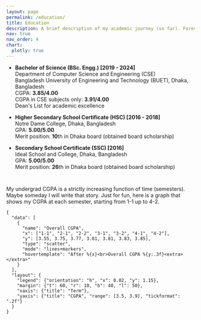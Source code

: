 ```yaml
---
layout: page
permalink: /education/
title: Education
description: A brief description of my academic journey (so far). Forever in debt of all of my teachers.
nav: true
nav_order: 4
chart:
  plotly: true
---
```


- **Bachelor of Science (BSc. Engg.) \[2019 - 2024\]** <br>
  Department of Computer Science and Engineering (CSE) <br>
  Bangladesh University of Engineering and Technology (BUET), Dhaka, Bangladesh <br> 
  CGPA: **3.85/4.00** <br>
  CGPA in CSE subjects only: **3.91/4.00** <br>
  Dean's List for academic excellence

<p style="margin-top:0.8em;"></p>

- **Higher Secondary School Certificate (HSC) \[2016 - 2018\]** <br>
  Notre Dame College, Dhaka, Bangladesh <br>
  GPA: **5.00/5.00** <br>
  Merit position: **10**th in Dhaka board (obtained board scholarship)

<p style="margin-top:0.8em;"></p>

- **Secondary School Certificate (SSC) \[2016\]** <br>
  Ideal School and College, Dhaka, Bangladesh <br>
  GPA: **5.00/5.00** <br>
  Merit position: **26**th in Dhaka board (obtained board scholarship)


<p style="margin-top:3em;"></p>

My undergrad CGPA is a strictly increasing function of time (semesters). Maybe someday I will write that story. Just for fun, here is a graph that shows my CGPA at each semester, starting from 1-1 up to 4-2.

```plotly
{
  "data": [
    {
      "name": "Overall CGPA",
      "x": ["1-1", "2-1", "2-2", "3-1", "3-2", "4-1", "4-2"],
      "y": [3.55, 3.75, 3.77, 3.81, 3.81, 3.83, 3.85],
      "type": "scatter",
      "mode": "lines+markers",
      "hovertemplate": "After %{x}<br>Overall CGPA %{y:.3f}<extra></extra>"
    }
  ],
  "layout": {
    "legend": {"orientation": "h", "x": 0.02, "y": 1.15},
    "margin": {"t": 60, "r": 10, "b": 40, "l": 50},
    "xaxis": {"title": "Term"},
    "yaxis": {"title": "CGPA", "range": [3.5, 3.9], "tickformat": ".2f"}
  }
}

```
